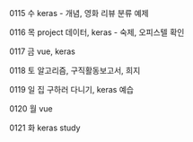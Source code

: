 0115 수	keras - 개념, 영화 리뷰 분류 예제

0116 목	project 데이터, keras - 숙제, 오피스텔 확인

0117 금	vue, keras

0118 토	알고리즘, 구직활동보고서, 희지

0119 일	집 구하러 다니기, keras 예습

0120 월	vue

0121 화	keras study

